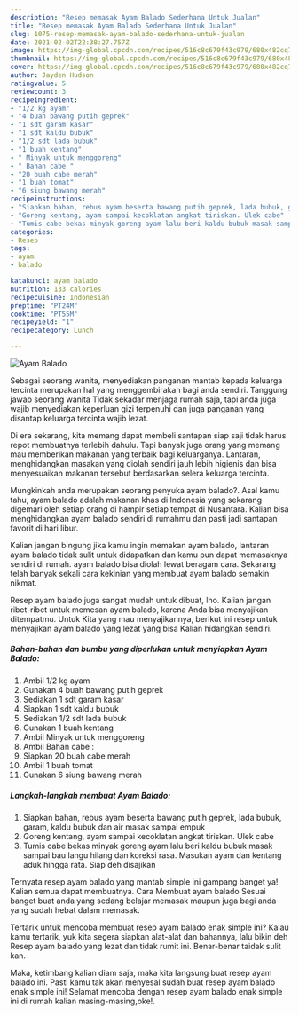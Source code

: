 ```yaml
---
description: "Resep memasak Ayam Balado Sederhana Untuk Jualan"
title: "Resep memasak Ayam Balado Sederhana Untuk Jualan"
slug: 1075-resep-memasak-ayam-balado-sederhana-untuk-jualan
date: 2021-02-02T22:38:27.757Z
image: https://img-global.cpcdn.com/recipes/516c8c679f43c979/680x482cq70/ayam-balado-foto-resep-utama.jpg
thumbnail: https://img-global.cpcdn.com/recipes/516c8c679f43c979/680x482cq70/ayam-balado-foto-resep-utama.jpg
cover: https://img-global.cpcdn.com/recipes/516c8c679f43c979/680x482cq70/ayam-balado-foto-resep-utama.jpg
author: Jayden Hudson
ratingvalue: 5
reviewcount: 3
recipeingredient:
- "1/2 kg ayam"
- "4 buah bawang putih geprek"
- "1 sdt garam kasar"
- "1 sdt kaldu bubuk"
- "1/2 sdt lada bubuk"
- "1 buah kentang"
- " Minyak untuk menggoreng"
- " Bahan cabe "
- "20 buah cabe merah"
- "1 buah tomat"
- "6 siung bawang merah"
recipeinstructions:
- "Siapkan bahan, rebus ayam beserta bawang putih geprek, lada bubuk, garam, kaldu bubuk dan air masak sampai empuk"
- "Goreng kentang, ayam sampai kecoklatan angkat tiriskan. Ulek cabe"
- "Tumis cabe bekas minyak goreng ayam lalu beri kaldu bubuk masak sampai bau langu hilang dan koreksi rasa. Masukan ayam dan kentang aduk hingga rata. Siap deh disajikan"
categories:
- Resep
tags:
- ayam
- balado

katakunci: ayam balado 
nutrition: 133 calories
recipecuisine: Indonesian
preptime: "PT24M"
cooktime: "PT55M"
recipeyield: "1"
recipecategory: Lunch

---
```



![Ayam Balado](https://img-global.cpcdn.com/recipes/516c8c679f43c979/680x482cq70/ayam-balado-foto-resep-utama.jpg)

Sebagai seorang wanita, menyediakan panganan mantab kepada keluarga tercinta merupakan hal yang menggembirakan bagi anda sendiri. Tanggung jawab seorang  wanita Tidak sekadar menjaga rumah saja, tapi anda juga wajib menyediakan keperluan gizi terpenuhi dan juga panganan yang disantap keluarga tercinta wajib lezat.

Di era  sekarang, kita memang dapat membeli santapan siap saji tidak harus repot membuatnya terlebih dahulu. Tapi banyak juga orang yang memang mau memberikan makanan yang terbaik bagi keluarganya. Lantaran, menghidangkan masakan yang diolah sendiri jauh lebih higienis dan bisa menyesuaikan makanan tersebut berdasarkan selera keluarga tercinta. 



Mungkinkah anda merupakan seorang penyuka ayam balado?. Asal kamu tahu, ayam balado adalah makanan khas di Indonesia yang sekarang digemari oleh setiap orang di hampir setiap tempat di Nusantara. Kalian bisa menghidangkan ayam balado sendiri di rumahmu dan pasti jadi santapan favorit di hari libur.

Kalian jangan bingung jika kamu ingin memakan ayam balado, lantaran ayam balado tidak sulit untuk didapatkan dan kamu pun dapat memasaknya sendiri di rumah. ayam balado bisa diolah lewat beragam cara. Sekarang telah banyak sekali cara kekinian yang membuat ayam balado semakin nikmat.

Resep ayam balado juga sangat mudah untuk dibuat, lho. Kalian jangan ribet-ribet untuk memesan ayam balado, karena Anda bisa menyajikan ditempatmu. Untuk Kita yang mau menyajikannya, berikut ini resep untuk menyajikan ayam balado yang lezat yang bisa Kalian hidangkan sendiri.

<!--inarticleads1-->

##### Bahan-bahan dan bumbu yang diperlukan untuk menyiapkan Ayam Balado:

1. Ambil 1/2 kg ayam
1. Gunakan 4 buah bawang putih geprek
1. Sediakan 1 sdt garam kasar
1. Siapkan 1 sdt kaldu bubuk
1. Sediakan 1/2 sdt lada bubuk
1. Gunakan 1 buah kentang
1. Ambil  Minyak untuk menggoreng
1. Ambil  Bahan cabe :
1. Siapkan 20 buah cabe merah
1. Ambil 1 buah tomat
1. Gunakan 6 siung bawang merah




<!--inarticleads2-->

##### Langkah-langkah membuat Ayam Balado:

1. Siapkan bahan, rebus ayam beserta bawang putih geprek, lada bubuk, garam, kaldu bubuk dan air masak sampai empuk
1. Goreng kentang, ayam sampai kecoklatan angkat tiriskan. Ulek cabe
1. Tumis cabe bekas minyak goreng ayam lalu beri kaldu bubuk masak sampai bau langu hilang dan koreksi rasa. Masukan ayam dan kentang aduk hingga rata. Siap deh disajikan




Ternyata resep ayam balado yang mantab simple ini gampang banget ya! Kalian semua dapat membuatnya. Cara Membuat ayam balado Sesuai banget buat anda yang sedang belajar memasak maupun juga bagi anda yang sudah hebat dalam memasak.

Tertarik untuk mencoba membuat resep ayam balado enak simple ini? Kalau kamu tertarik, yuk kita segera siapkan alat-alat dan bahannya, lalu bikin deh Resep ayam balado yang lezat dan tidak rumit ini. Benar-benar taidak sulit kan. 

Maka, ketimbang kalian diam saja, maka kita langsung buat resep ayam balado ini. Pasti kamu tak akan menyesal sudah buat resep ayam balado enak simple ini! Selamat mencoba dengan resep ayam balado enak simple ini di rumah kalian masing-masing,oke!.

